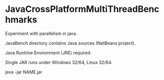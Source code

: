# JavaCrossPlatformMultiThreadBenchmarks
Experiment with parallelism in java.

JavaBench directory contains Java sources (NetBeans project).

Java Runtime Environment (JRE) required.

Single JAR runs under Windows 32/64, Linux 32/64.

java -jar NAME.jar


